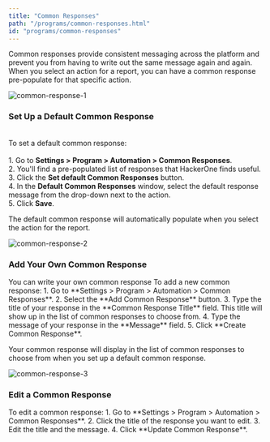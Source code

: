 ```yaml
---
title: "Common Responses"
path: "/programs/common-responses.html"
id: "programs/common-responses"
---
```

Common responses provide consistent messaging across the platform and prevent you from having to write out the same message again and again. When you select an action for a report, you can have a common response pre-populate for that specific action.

![common-response-1](./images/common-response-1.png)

<h3><a id="set-up-a-default-common-response">Set Up a Default Common Response</a></h3>
<br>To set a default common response:
<br><br>1. Go to <b>Settings > Program > Automation > Common Responses</b>.
<br>2. You'll find a pre-populated list of responses that HackerOne finds useful.
<br>3. Click the <b>Set default Common Responses</b> button.
<br>4. In the <b>Default Common Responses</b> window, select the default response message from the drop-down next to the action.
<br>5. Click <b>Save</b>.

The default common response will automatically populate when you select the action for the report.

![common-response-2](./images/common-response-2.png)

<h3><a id="add-your-own-common-response">Add Your Own Common Response</a></h3>
You can write your own common response
To add a new common response:
1. Go to **Settings > Program > Automation > Common Responses**.
2. Select the **Add Common Response** button.
3. Type the title of your response in the **Common Response Title** field. This title will show up in the list of common responses to choose from.
4. Type the message of your response in the **Message** field.
5. Click **Create Common Response**.

Your common response will display in the list of common responses to choose from when you set up a default common response.

![common-response-3](./images/common-response-3.png)

<h3><a id="edit-a-common-response">Edit a Common Response</a></h3>
To edit a common response:
1. Go to **Settings > Program > Automation > Common Responses**.
2. Click the title of the response you want to edit.
3. Edit the title and the message.
4. Click **Update Common Response**.
